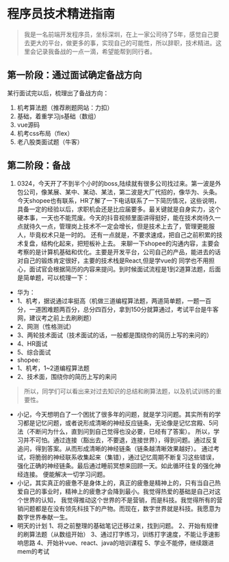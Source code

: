 # 程序员技术精进指南
> 我是一名前端开发程序员，坐标深圳，在上一家公司待了5年，感觉自己要去更大的平台，做更多的事，实现自己的可能性，所以辞职，技术精进。这里会记录我备战的一点一滴，希望能帮到同行者。

## 第一阶段：通过面试确定备战方向
某行面试完以后，梳理出了备战方向：
1. 机考算法题（推荐刷题网站：力扣）
2. 基础，着重学习js基础（数组）
3. vue源码
4. 机考css布局（flex）
5. 老八股类面试题（牛客）

## 第二阶段：备战
1. 0324，今天开了不到半个小时的boss,陆续就有很多公司找过来。第一波是外包公司，像某展、某中、某动、某法，第二波是大厂代招的，像华为、头条。今天shopee也有联系，HR了解了一下电话联系了一下简历情况，这些说明，具备一定的经验以后，求职机会还是比应届要多。最关键就是自身实力，这个硬本事，一天也不能荒废。今天的抖音视频里面讲得挺好，能在技术岗待久一点就待久一点，管理岗上技术不一定会增长，但是技术上去了，管理更能服人，毕竟权术只是一时的。
还有一点就是，不要求速成，把自己之前积累的技术复盘，结构化起来，把短板补上去。
来聊一下shopee的沟通内容，主要会考察的是计算机基础和优化。主要是开发平台，公司自己的产品，能进去的话对自己的锻炼肯定很好，主要的技术栈是React,但是学vue的
同学也不用担心，面试官会根据简历的内容来提问。到时候面试流程是1到2道算法题，后面是简单题，可以梳理一下：
+ 华为：
+ 1、机考，据说通过率挺高（机做三道编程算法题，两道简单题，一题一百分，一道困难题两百分，总分四百分，拿到150分就算通过，考试平台是牛客网，建议考之前上去刷刷题）
+ 2、网测（性格测试）
+ 3、两轮技术面试（技术面试的话，一般都是围绕你的简历上写的来问的）
+ 4、HR面试
+ 5、综合面试
+ shopee:
+ 1、机考，1~2道编程算法题
+ 2、技术面，围绕你的简历上写的来问
> 所以，同学们可以看出来对过去知识的总结和刷算法题，以及机试训练的重要性。
+ 小记，今天想明白了一个困扰了很多年的问题，就是学习问题。其实所有的学习都是记忆问题，或者说形成清晰的神经反应链条，无论像是记忆宫殿、5问法（不断问为什么，直到问到自己觉得也没必要，已经有了答案）。
所以，学习并不可怕。通过连接（豁出去，不要退，连接世界），得到问题。通过反复追问，得到答案。从而形成清晰的神经链条（链条越清晰效果越好）。
通过考试，将脆弱的神经联系收集起来（集错），通过记忆周期不断复习这些错误，强化正确的神经链条。最后通过睡前冥想来回顾一天。如此循环往复的强化神经连接。
便能解决一切学习问题。
+ 小记，其实真正的疲惫不是身体上的，真正的疲惫是精神上的，只有当自己热爱自己的事业时，精神上的疲惫才会降到最小。我觉得热爱的基础是自己对这个世界的认知，
我觉得推动这个世界的不是营销，而是科技。我觉得所有的营销问题都是在没有领先科技下的产物。而现在，数字世界就是科技。我愿意为
数字世界奉献一生。
+ 明天的计划
1、将之前整理的基础笔记迁移过来，找到问题。
2、开始有规律的刷算法题（从数组开始）
3、通过打字练习，训练打字速度，不能让手速影响思路
4、开始补vue、react、java的培训课程
5、学业不能停，继续跟进mem的考试
